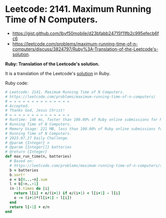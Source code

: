 # Leetcode: 2141. Maximum Running Time of N Computers.

- https://gist.github.com/lbvf50mobile/d23bfabb24715f11fb2c995efecb6fc6
- https://leetcode.com/problems/maximum-running-time-of-n-computers/discuss/3824797/Ruby%3A-Translation-of-the-Leetcode's-solution.

**Ruby: Translation of the Leetcode's solution.**

It is a translation of the Leetcode's [solution](https://leetcode.com/problems/maximum-running-time-of-n-computers/) in Ruby.

Ruby code:
```Ruby
# Leetcode: 2141. Maximum Running Time of N Computers.
# https://leetcode.com/problems/maximum-running-time-of-n-computers/
# = = = = = = = = = = = = = =
# Accepted.
# Thanks God, Jesus Christ!
# = = = = = = = = = = = = = =
# Runtime: 146 ms, faster than 100.00% of Ruby online submissions for Maximum
# Running Time of N Computers.
# Memory Usage: 221 MB, less than 100.00% of Ruby online submissions for Maximum
# Running Time of N Computers.
# 2023.07.27 Daily Challenge.
# @param {Integer} n
# @param {Integer[]} batteries
# @return {Integer}
def max_run_time(n, batteries)
  # Based on:
  # https://leetcode.com/problems/maximum-running-time-of-n-computers/solution/
  b = batteries
  b.sort!
  e = b[0...-n].sum
  l = b[-n..-1]
  (n-1).times do |i|
    return l[i] + e/(i+1) if e/(i+1) < l[i+1] - l[i]
    e -= (i+1)*(l[i+1] - l[i])
  end
  return l[-1] + e/n
end
```
